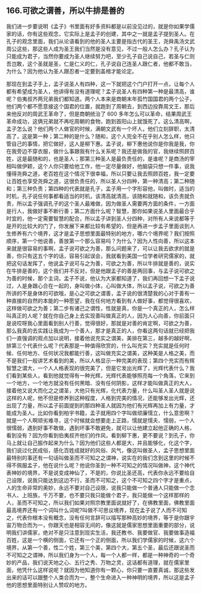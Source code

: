 ## 166.可欲之谓善，所以牛排是善的
我们进一步要说明《孟子》书里面有好多资料都是以前没见过的，就是你如果学儒家的话，你有这些观念，它实际上是孟子的创建，其中之一就是孟子提到圣人。在孔子的观念里面，我们从论语看到的他的圣人主要是指古代的圣王，尧舜禹汤文武周公这些，那这些人成为圣王我们当然是没有意见，不过一般人怎么办？孔子认为只能成为君子，当然你要成为圣人继续努力吧，至少孔子自己说自己，若圣与仁则吾岂敢，这个圣就是圣，仁是仁义的仁，孔子说自己连圣人跟仁者，他都不敢当，为什么？因为他认为圣人跟忍者一定要到盖棺才能论定。


那现在到孟子手上，孟子说圣人有四种，这一下就把这个门户打开一点，让每个人都有希望成为圣人，他讲得有没有道理呢？孟子说圣人有四种第一种是最清高，谁呢？伯夷叔齐两兄弟我们都知道。两个人本来是商朝末年孤竹国国君的两个公子，他们两个都不愿意接这个国君的位置，就跑到了周朝去，到西边投靠周文王，那后来他反对的周武王革命了，但是商朝统治了 600 多年怎么可以革命，结果周武王革命成功，这俩兄弟就不再吃周朝的食物，跑到首阳山上就饿死了。这么清高啊，孟子怎么说？他们两个人做官的时候，满朝文武有一个坏人，他们立刻辞职，太清高了，这是第一种；第二种的是什么？随和，这个人完全不在乎别人怎么样，他只管自己的事情，把它做好，这人是柳下惠。孟子说，柳下惠他说你是你我是我，你在我旁边不穿衣服，做什么事跟我有什么关系呢？我还是做我的官，我继续照顾百姓，这是最随和的，也是圣人；那第三种圣人是最负责任的，是谁呢？是商汤的宰相叫做伊颖，这个人你只要给他工作，他一定尽量做好，他脑袋只想一件事，说我懂得尧舜之道，老百姓在这个情况下很幸福，所以只要让我去照顾百姓，我一定要让百姓也享受尧舜之道，这很负责任的，所以圣人分四种，第一种清高；第二种随和；第三种负责；第四种的代表就是孔子，孟子用一个字形容他，叫做时，适当的时机，孔子说任何事都看适当的时机，该清高就清高，该随和就随和，该负责就负责，所以孟子强调孔子的这个圣人最难做，因为做圣人需要两方面的条件，一方面是行人，我做好事不断行善；第二方面什么呢？智慧，那你如果说圣人里面最合乎时宜的，他一定需要智慧的配合，所以孟子讲到圣人分四种，对所有人来说都等于是开的比较大的门了，你发展下来都比较有希望的，但是再进一步孟子里面谈到人生修养有六个境界，这才是孟子思想里面最特别的地方，哪六个境界呢？我们按照顺序，第一个他说善，善放第一个那么容易吗？为什么？因为人性向善，所以这本来就是很容易的事啊，孟子说可欲之为善，那么问题来了，可以让我去欲求的就是善，你只有这五个字的话，容易引起误会，我就看到美国一位学者研究儒家的，就把这句话发挥了，他说孟子说可与之为善，可欲之为善，所以牛排就是善的，说实在牛排是善的，这个我们并不反对，但是他跟孟子的善是两回事，与孟子说可欲之为善的时候，那个主词，孟子不说，他认为大家都知道了，我们再回想一下孟子说过，人是身跟心合在一起的，身叫做小体，心叫做大体，所以孟子说，可欲之为善所讲的不是身体的可欲哦，是心之可欲之谓善，孟子说的很清楚我的心对于善有一种直接的自然的本能的一种愿望，我在任何地方看到有人做好事，都觉得很喜欢，这样做可欲之为善；第二步有诸己之谓性，性就是真，你是一个真正的人，怎么样叫真正的人呢？就在你自己身上去实现善叫做真正的人，因为人心向善，你前面只是说哎呀我心里面看到别人行善，觉得很好，那就是对善的肯定啊，可欲之为善，那么我真的去实践让我成为一个善人，那才是真正的人，你看这两句话就已经把我们一直强调的观点加以说明，接着他说充实之谓美，美排在第三，越多的越好啊，排第三个代表什么呢？代表那是一种值得欣赏的，什么叫充实？充实就是任何时候、任何地方、任何状况我都能行善，这叫做充实之谓美，这种美是人格之美，而不是我们一般讲艺术看到的美，所以人格显示一种完美的表现；第四个充实而有辉智慧之谓大，一个人人格表现的很完美了，但是它发出光辉了，光辉代表什么？我们看到某些人，看到他就觉得有一种光辉，光辉代表能够照亮每一个角落，它来到一个地方，一个地方就没有任何黑暗、没有任何阴影，这样才能叫做真正的大人，接着他又说大而化之之谓圣，大他只有光辉，化代表力量，什么叫圣人圣人就是说这样的人呢，他不但是修养到这种程度，人格到完美的情况，还能够发出光辉，还出现了力量，所以孟子前面提到的那四种圣人就因为他们有光辉再加上有力量，才能成为圣人。比如你看到柏宇书籍，孟子就用四个字叫做顽廉懦立，什么意思啊？就是一个人啊顽劣难寻，这个时候就会想要走上正路，懦就是懦夫、懦弱，一个人很懦弱，遇到好事不敢做，遇到坏事不敢避免，就可以让他建立起他正确的人格，看到没有？因为你看到伯夷叔齐他们的作风，看到柳下惠，更不要说？到孔子，你马上就让自己振作起来为什么？因为他们这些人都是大，并且能够化，化这个字，我们说过化民成俗，感化百姓成就好的风俗、风气，像这叫做圣人，孟子思想里面最特别的事还有一句话叫做圣而不可知之之谓神，说实在的我们念到这里的时候不得不佩服孟子，他在说什么呢？他说你圣到一种不可知之的情况叫做神，这个神代表神妙的境界，不是说变成神仙了，不是的，你说比圣还高，代表你永远不要给自己设限，说我只能达到这边不行，圣而不可知之，这个不可知之四个字才是重点，人的生命非常的奥妙，永远不要对自己设限，说我只能做一个普通人只能做一个念书人、上班族，千万不要，也不要只我只能做个君子，我只能做一个这样那样的人，圣而不可知之，所以我们如果对照宗教里面说就好了，在佛教里面，佛教里面最高境界还有一个词叫什么词呢?叫做不可思议境界，现在孟子说了人而不可知之，代表你根本没有概念，没有任何言辞可以描写那种高妙的境界，等于是你跟宇宙万物合而为一，你跟天也是相容无间的，像这就是儒家思想里面重要的部分，说明我们讲儒家，绝对不是只注意到现实生活，我还教书、我要做官、我要做事造福百姓，这是一个横的侧面，它还有一个正的侧面，所以我们学儒家的时候，这六个境界，从第一个善，性二个姓，第三个美，第四个大，第五个圣，最后还跟说圣而不可知之之谓神，所以我们身为一个人，每一个人都一样，都是一种神奇的一个奇妙的产品，我们说天地之心、五行之秀、万物之灵，这话都有道理，就在儒家里面，他凭什么这样说呢？就因为他知道你有一颗心，你只要一直要真诚，那这些发出来的话可以跟整个人类合而为一，整个生命进入一种神明的境界，所以这是孟子他的思想里面特别让人赞叹的地方。

